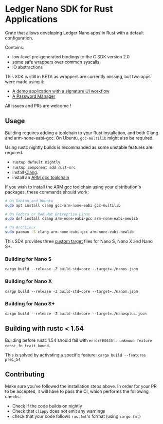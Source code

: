 # Ledger Nano SDK for Rust Applications

Crate that allows developing Ledger Nano apps in Rust with a default configuration.

Contains:

- low-level pre-generated bindings to the C SDK version 2.0
- some safe wrappers over common syscalls
- IO abstractions

This SDK is still in BETA as wrappers are currently missing, but two apps were made using it:

- [A demo application with a signature UI workflow](https://github.com/LedgerHQ/rust-app)
- [A Password Manager](https://github.com/LedgerHQ/rust-app-password-manager)

All issues and PRs are welcome ! 

## Usage

Building requires adding a toolchain to your Rust installation, and both Clang and arm-none-eabi-gcc.
On Ubuntu, `gcc-multilib` might also be required.

Using rustc nightly builds is recommanded as some unstable features are
required.

- `rustup default nightly`
- `rustup component add rust-src`
- install [Clang](http://releases.llvm.org/download.html).
- install an [ARM gcc toolchain](https://developer.arm.com/tools-and-software/open-source-software/developer-tools/gnu-toolchain/gnu-rm/downloads)

If you wish to install the ARM gcc toolchain using your distribution's packages, these commands should work:

```bash
# On Debian and Ubuntu
sudo apt install clang gcc-arm-none-eabi gcc-multilib

# On Fedora or Red Hat Entreprise Linux
sudo dnf install clang arm-none-eabi-gcc arm-none-eabi-newlib

# On ArchLinux
sudo pacman -S clang arm-none-eabi-gcc arm-none-eabi-newlib
```

This SDK provides three [custom target](https://doc.rust-lang.org/rustc/targets/custom.html) files for Nano S, Nano X and Nano S+.

### Building for Nano S

```
cargo build --release -Z build-std=core --target=./nanos.json
```

### Building for Nano X

```
cargo build --release -Z build-std=core --target=./nanox.json
```

### Building for Nano S+

```
cargo build --release -Z build-std=core --target=./nanosplus.json
```


## Building with rustc < 1.54

Building before rustc 1.54 should fail with `error[E0635]: unknown feature const_fn_trait_bound`.

This is solved by activating a specific feature: `cargo build --features pre1_54`

## Contributing

Make sure you've followed the installation steps above. In order for your PR to be accepted, it will have to pass the CI, which performs the following checks:

- Check if the code builds on nightly
- Check that `clippy` does not emit any warnings
- check that your code follows `rustfmt`'s format (using `cargo fmt`)
